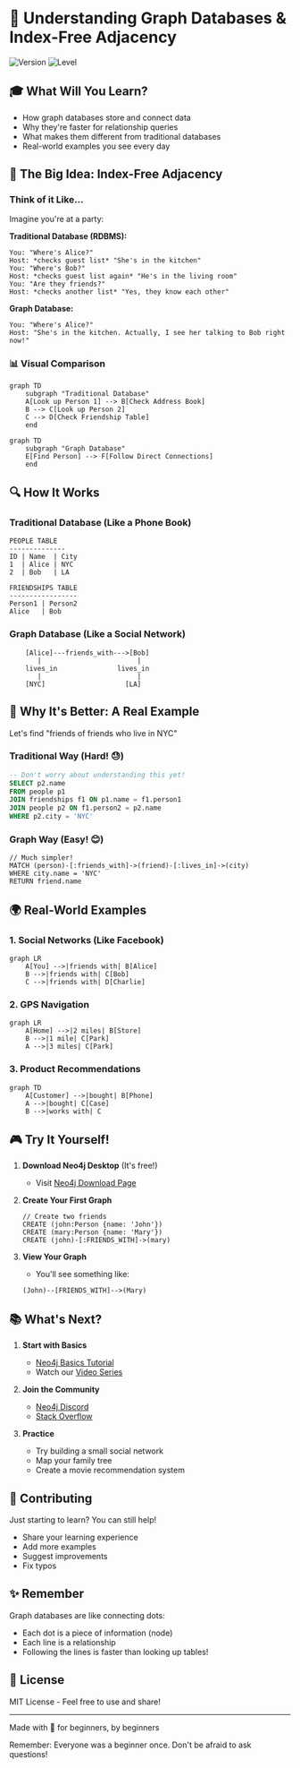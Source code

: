 # 🎯 Understanding Graph Databases & Index-Free Adjacency

![Version](https://img.shields.io/badge/Version-1.0-blue)
![Level](https://img.shields.io/badge/Level-Beginner-green)

## 🎓 What Will You Learn?
- How graph databases store and connect data
- Why they're faster for relationship queries
- What makes them different from traditional databases
- Real-world examples you see every day

## 🌟 The Big Idea: Index-Free Adjacency

### Think of it Like...
Imagine you're at a party:

**Traditional Database (RDBMS):**
```
You: "Where's Alice?"
Host: *checks guest list* "She's in the kitchen"
You: "Where's Bob?"
Host: *checks guest list again* "He's in the living room"
You: "Are they friends?"
Host: *checks another list* "Yes, they know each other"
```

**Graph Database:**
```
You: "Where's Alice?"
Host: "She's in the kitchen. Actually, I see her talking to Bob right now!"
```

### 📊 Visual Comparison

```mermaid
graph TD
    subgraph "Traditional Database"
    A[Look up Person 1] --> B[Check Address Book]
    B --> C[Look up Person 2]
    C --> D[Check Friendship Table]
    end
```

```mermaid
graph TD
    subgraph "Graph Database"
    E[Find Person] --> F[Follow Direct Connections]
    end
```

## 🔍 How It Works

### Traditional Database (Like a Phone Book)
```
PEOPLE TABLE
--------------
ID | Name  | City
1  | Alice | NYC
2  | Bob   | LA

FRIENDSHIPS TABLE
-----------------
Person1 | Person2
Alice   | Bob
```

### Graph Database (Like a Social Network)
```
    [Alice]---friends_with--->[Bob]
       |                        |
    lives_in               lives_in
       |                        |
    [NYC]                    [LA]
```

## 🚀 Why It's Better: A Real Example

Let's find "friends of friends who live in NYC"

### Traditional Way (Hard! 😓)
```sql
-- Don't worry about understanding this yet!
SELECT p2.name 
FROM people p1 
JOIN friendships f1 ON p1.name = f1.person1
JOIN people p2 ON f1.person2 = p2.name
WHERE p2.city = 'NYC'
```

### Graph Way (Easy! 😊)
```cypher
// Much simpler!
MATCH (person)-[:friends_with]->(friend)-[:lives_in]->(city)
WHERE city.name = 'NYC'
RETURN friend.name
```

## 🌍 Real-World Examples

### 1. Social Networks (Like Facebook)
```mermaid
graph LR
    A[You] -->|friends with| B[Alice]
    B -->|friends with| C[Bob]
    C -->|friends with| D[Charlie]
```

### 2. GPS Navigation
```mermaid
graph LR
    A[Home] -->|2 miles| B[Store]
    B -->|1 mile| C[Park]
    A -->|3 miles| C[Park]
```

### 3. Product Recommendations
```mermaid
graph TD
    A[Customer] -->|bought| B[Phone]
    A -->|bought| C[Case]
    B -->|works with| C
```

## 🎮 Try It Yourself!

1. **Download Neo4j Desktop** (It's free!)
   - Visit [Neo4j Download Page](https://neo4j.com/download/)

2. **Create Your First Graph**
   ```cypher
   // Create two friends
   CREATE (john:Person {name: 'John'})
   CREATE (mary:Person {name: 'Mary'})
   CREATE (john)-[:FRIENDS_WITH]->(mary)
   ```

3. **View Your Graph**
   - You'll see something like:
   ```
   (John)--[FRIENDS_WITH]-->(Mary)
   ```

## 📚 What's Next?

1. **Start with Basics**
   - [Neo4j Basics Tutorial](https://neo4j.com/developer/graph-database/)
   - Watch our [Video Series](https://youtube.com/neo4j)

2. **Join the Community**
   - [Neo4j Discord](https://discord.gg/neo4j)
   - [Stack Overflow](https://stackoverflow.com/questions/tagged/neo4j)

3. **Practice**
   - Try building a small social network
   - Map your family tree
   - Create a movie recommendation system

## 🤝 Contributing

Just starting to learn? You can still help!
- Share your learning experience
- Add more examples
- Suggest improvements
- Fix typos

## ✨ Remember

Graph databases are like connecting dots:
- Each dot is a piece of information (node)
- Each line is a relationship
- Following the lines is faster than looking up tables!

## 📝 License
MIT License - Feel free to use and share!

---
Made with 💝 for beginners, by beginners

Remember: Everyone was a beginner once. Don't be afraid to ask questions!

